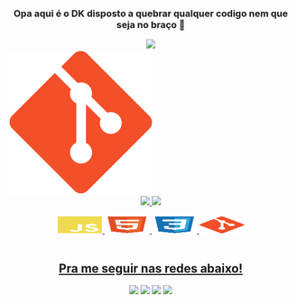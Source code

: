 <h3 align="center">Opa aqui é o DK disposto a quebrar qualquer codigo nem que seja no braço 🦾</h3>

<div align="center">
  <img height="200" src="https://media1.tenor.com/m/GOj9ZF_-ZOcAAAAC/cat.gif" />
</div>

<picture>
  <source media="(prefers-color-scheme: dark)" srcset="https://raw.githubusercontent.com/tobiasmeyhoefer/tobiasmeyhoefer/output/github-snake-dark.svg" />
  <source media="(prefers-color-scheme: light)" srcset="https://raw.githubusercontent.com/tobiasmeyhoefer/tobiasmeyhoefer/output/github-snake.svg" />
  <img alt="github-snake" src="https://raw.githubusercontent.com/devicons/devicon/ca28c779441053191ff11710fe24a9e6c23690d6/icons/git/git-plain.svg" />
</picture>

 <div align="center">
   <a href="https://github.com/Drackow1">
   <img height="180em" src="https://github-readme-stats.vercel.app/api?username=Drackow1&theme=tokyonight&show_icons=true&hide_border=true&count_private=true" />
   <img height="180em" src="https://github-readme-stats.vercel.app/api/top-langs/?username=Drackow1&theme=tokyonight&show_icons=true&hide_border=true&layout=compact" />
</div>
    
<div align="center"><br>
  <img alt="Js" height="30" width="80" src="https://raw.githubusercontent.com/devicons/devicon/master/icons/javascript/javascript-plain.svg">
  <img alt="HTML" height="30" width="80" src="https://raw.githubusercontent.com/devicons/devicon/master/icons/html5/html5-original.svg">
  <img alt="CSS" height="30" width="80" src="https://raw.githubusercontent.com/devicons/devicon/master/icons/css3/css3-original.svg">
  <img  alt="GIT" height="30" width="80" top: 10px;
src="https://raw.githubusercontent.com/devicons/devicon/ca28c779441053191ff11710fe24a9e6c23690d6/icons/git/git-original.svg">
</div>
 
<br>
 
<h2 align="center"><strong>Pra me seguir nas redes abaixo!</strong></h2>
 
<div align="center"> 
  <a href="https://www.youtube.com/@DrakoFlest" target="_blank"><img src="https://img.shields.io/badge/YouTube-FF0000?style=for-the-badge&logo=youtube&logoColor=white" target="_blank"></a>
  <a href="https://instagram.com/victorluizx" target="_blank"><img src="https://img.shields.io/badge/-Instagram-%23E4405F?style=for-the-badge&logo=instagram&logoColor=white" target="_blank"></a>
  <a href = "mailto:avictor0.2@gmail.com"><img src="https://img.shields.io/badge/-Gmail-%23333?style=for-the-badge&logo=gmail&logoColor=white" target="_blank"></a>
  <a href="https://www.linkedin.com/in/victorluizx" target="_blank"><img src="https://img.shields.io/badge/-LinkedIn-%230077B5?style=for-the-badge&logo=linkedin&logoColor=white" target="_blank"></a>
</div>
